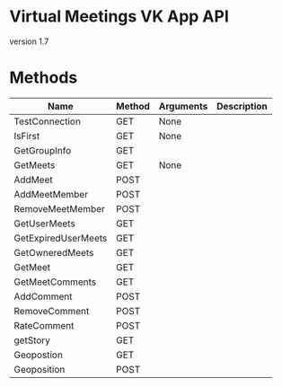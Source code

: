 # Virtual Meetings VK App API

version 1.7

# Methods

| Name | Method | Arguments | Description |
| ---- | ------ | --------| ----------- |
| TestConnection| GET | None |
| IsFirst | GET | None |
| GetGroupInfo | GET |
| GetMeets | GET | None |
| AddMeet | POST |
| AddMeetMember | POST |
| RemoveMeetMember | POST |
| GetUserMeets | GET |
| GetExpiredUserMeets | GET |
| GetOwneredMeets | GET |
| GetMeet | GET |
| GetMeetComments | GET |
| AddComment | POST |
| RemoveComment | POST |
| RateComment | POST |
| getStory | GET |
| Geopostion | GET |
| Geoposition | POST |




